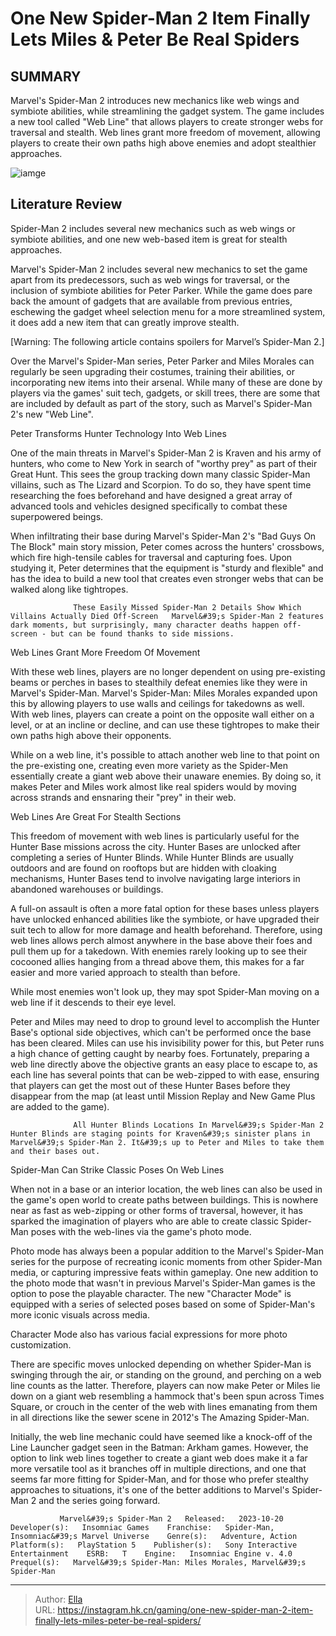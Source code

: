 # One New Spider-Man 2 Item Finally Lets Miles &amp; Peter Be Real Spiders


## SUMMARY 



  Marvel&#39;s Spider-Man 2 introduces new mechanics like web wings and symbiote abilities, while streamlining the gadget system.   The game includes a new tool called &#34;Web Line&#34; that allows players to create stronger webs for traversal and stealth.   Web lines grant more freedom of movement, allowing players to create their own paths high above enemies and adopt stealthier approaches.  

![iamge](https://static1.srcdn.com/wordpress/wp-content/uploads/2023/11/one-new-spider-man-2-item-finally-lets-miles-peter-be-real-spiders.jpg)

## Literature Review

Spider-Man 2 includes several new mechanics such as web wings or symbiote abilities, and one new web-based item is great for stealth approaches.




Marvel&#39;s Spider-Man 2 includes several new mechanics to set the game apart from its predecessors, such as web wings for traversal, or the inclusion of symbiote abilities for Peter Parker. While the game does pare back the amount of gadgets that are available from previous entries, eschewing the gadget wheel selection menu for a more streamlined system, it does add a new item that can greatly improve stealth.




[Warning: The following article contains spoilers for Marvel’s Spider-Man 2.]

Over the Marvel&#39;s Spider-Man series, Peter Parker and Miles Morales can regularly be seen upgrading their costumes, training their abilities, or incorporating new items into their arsenal. While many of these are done by players via the games&#39; suit tech, gadgets, or skill trees, there are some that are included by default as part of the story, such as Marvel&#39;s Spider-Man 2&#39;s new &#34;Web Line&#34;.

  


 Peter Transforms Hunter Technology Into Web Lines 
          

One of the main threats in Marvel&#39;s Spider-Man 2 is Kraven and his army of hunters, who come to New York in search of &#34;worthy prey&#34; as part of their Great Hunt. This sees the group tracking down many classic Spider-Man villains, such as The Lizard and Scorpion. To do so, they have spent time researching the foes beforehand and have designed a great array of advanced tools and vehicles designed specifically to combat these superpowered beings.




When infiltrating their base during Marvel&#39;s Spider-Man 2&#39;s &#34;Bad Guys On The Block&#34; main story mission, Peter comes across the hunters&#39; crossbows, which fire high-tensile cables for traversal and capturing foes. Upon studying it, Peter determines that the equipment is &#34;sturdy and flexible&#34; and has the idea to build a new tool that creates even stronger webs that can be walked along like tightropes.

                  These Easily Missed Spider-Man 2 Details Show Which Villains Actually Died Off-Screen   Marvel&#39;s Spider-Man 2 features dark moments, but surprisingly, many character deaths happen off-screen - but can be found thanks to side missions.    



 Web Lines Grant More Freedom Of Movement 
          

With these web lines, players are no longer dependent on using pre-existing beams or perches in bases to stealthily defeat enemies like they were in Marvel&#39;s Spider-Man. Marvel&#39;s Spider-Man: Miles Morales expanded upon this by allowing players to use walls and ceilings for takedowns as well. With web lines, players can create a point on the opposite wall either on a level, or at an incline or decline, and can use these tightropes to make their own paths high above their opponents.




While on a web line, it&#39;s possible to attach another web line to that point on the pre-existing one, creating even more variety as the Spider-Men essentially create a giant web above their unaware enemies. By doing so, it makes Peter and Miles work almost like real spiders would by moving across strands and ensnaring their &#34;prey&#34; in their web.



 Web Lines Are Great For Stealth Sections 
          

This freedom of movement with web lines is particularly useful for the Hunter Base missions across the city. Hunter Bases are unlocked after completing a series of Hunter Blinds. While Hunter Blinds are usually outdoors and are found on rooftops but are hidden with cloaking mechanisms, Hunter Bases tend to involve navigating large interiors in abandoned warehouses or buildings.

A full-on assault is often a more fatal option for these bases unless players have unlocked enhanced abilities like the symbiote, or have upgraded their suit tech to allow for more damage and health beforehand. Therefore, using web lines allows perch almost anywhere in the base above their foes and pull them up for a takedown. With enemies rarely looking up to see their cocooned allies hanging from a thread above them, this makes for a far easier and more varied approach to stealth than before.






While most enemies won&#39;t look up, they may spot Spider-Man moving on a web line if it descends to their eye level.




Peter and Miles may need to drop to ground level to accomplish the Hunter Base&#39;s optional side objectives, which can&#39;t be performed once the base has been cleared. Miles can use his invisibility power for this, but Peter runs a high chance of getting caught by nearby foes. Fortunately, preparing a web line directly above the objective grants an easy place to escape to, as each line has several points that can be web-zipped to with ease, ensuring that players can get the most out of these Hunter Bases before they disappear from the map (at least until Mission Replay and New Game Plus are added to the game).

                  All Hunter Blinds Locations In Marvel&#39;s Spider-Man 2   Hunter Blinds are staging points for Kraven&#39;s sinister plans in Marvel&#39;s Spider-Man 2. It&#39;s up to Peter and Miles to take them and their bases out.    






 Spider-Man Can Strike Classic Poses On Web Lines 
         

When not in a base or an interior location, the web lines can also be used in the game&#39;s open world to create paths between buildings. This is nowhere near as fast as web-zipping or other forms of traversal, however, it has sparked the imagination of players who are able to create classic Spider-Man poses with the web-lines via the game&#39;s photo mode.

Photo mode has always been a popular addition to the Marvel&#39;s Spider-Man series for the purpose of recreating iconic moments from other Spider-Man media, or capturing impressive feats within gameplay. One new addition to the photo mode that wasn&#39;t in previous Marvel&#39;s Spider-Man games is the option to pose the playable character. The new &#34;Character Mode&#34; is equipped with a series of selected poses based on some of Spider-Man&#39;s more iconic visuals across media.






Character Mode also has various facial expressions for more photo customization.




There are specific moves unlocked depending on whether Spider-Man is swinging through the air, or standing on the ground, and perching on a web line counts as the latter. Therefore, players can now make Peter or Miles lie down on a giant web resembling a hammock that&#39;s been spun across Times Square, or crouch in the center of the web with lines emanating from them in all directions like the sewer scene in 2012&#39;s The Amazing Spider-Man.

Initially, the web line mechanic could have seemed like a knock-off of the Line Launcher gadget seen in the Batman: Arkham games. However, the option to link web lines together to create a giant web does make it a far more versatile tool as it branches off in multiple directions, and one that seems far more fitting for Spider-Man, and for those who prefer stealthy approaches to situations, it&#39;s one of the better additions to Marvel&#39;s Spider-Man 2 and the series going forward.




               Marvel&#39;s Spider-Man 2   Released:   2023-10-20    Developer(s):   Insomniac Games    Franchise:   Spider-Man, Insomniac&#39;s Marvel Universe    Genre(s):   Adventure, Action    Platform(s):   PlayStation 5    Publisher(s):   Sony Interactive Entertainment    ESRB:   T    Engine:   Insomniac Engine v. 4.0    Prequel(s):   Marvel&#39;s Spider-Man: Miles Morales, Marvel&#39;s Spider-Man      

---

> Author: [Ella](https://instagram.hk.cn/)  
> URL: https://instagram.hk.cn/gaming/one-new-spider-man-2-item-finally-lets-miles-peter-be-real-spiders/  

